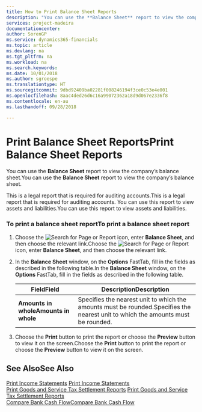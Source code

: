 ```yaml
---
title: How to Print Balance Sheet Reports
description: "You can use the **Balance Sheet** report to view the company’s balance sheet."
services: project-madeira
documentationcenter: 
author: SorenGP
ms.service: dynamics365-financials
ms.topic: article
ms.devlang: na
ms.tgt_pltfrm: na
ms.workload: na
ms.search.keywords: 
ms.date: 10/01/2018
ms.author: sgroespe
ms.translationtype: HT
ms.sourcegitcommit: 9dbd92409ba02281f008246194f3ce0c53e4e001
ms.openlocfilehash: 8aac4ded26d6c16a99072362a18d9d067e2336f8
ms.contentlocale: en-au
ms.lasthandoff: 09/28/2018

---
```

# <a name="print-balance-sheet-reports"></a><span data-ttu-id="95ed5-103">Print Balance Sheet Reports</span><span class="sxs-lookup"><span data-stu-id="95ed5-103">Print Balance Sheet Reports</span></span>
<span data-ttu-id="95ed5-104">You can use the **Balance Sheet** report to view the company’s balance sheet.</span><span class="sxs-lookup"><span data-stu-id="95ed5-104">You can use the **Balance Sheet** report to view the company’s balance sheet.</span></span>  
  
 <span data-ttu-id="95ed5-105">This is a legal report that is required for auditing accounts.</span><span class="sxs-lookup"><span data-stu-id="95ed5-105">This is a legal report that is required for auditing accounts.</span></span> <span data-ttu-id="95ed5-106">You can use this report to view assets and liabilities.</span><span class="sxs-lookup"><span data-stu-id="95ed5-106">You can use this report to view assets and liabilities.</span></span>  
  
### <a name="to-print-a-balance-sheet-report"></a><span data-ttu-id="95ed5-107">To print a balance sheet report</span><span class="sxs-lookup"><span data-stu-id="95ed5-107">To print a balance sheet report</span></span>  
  
1.  <span data-ttu-id="95ed5-108">Choose the ![Search for Page or Report](../../media/ui-search/search_small.png "Search for Page or Report icon") icon, enter **Balance Sheet**, and then choose the relevant link.</span><span class="sxs-lookup"><span data-stu-id="95ed5-108">Choose the ![Search for Page or Report](../../media/ui-search/search_small.png "Search for Page or Report icon") icon, enter **Balance Sheet**, and then choose the relevant link.</span></span>  
  
2.  <span data-ttu-id="95ed5-109">In the **Balance Sheet** window, on the **Options** FastTab, fill in the fields as described in the following table.</span><span class="sxs-lookup"><span data-stu-id="95ed5-109">In the **Balance Sheet** window, on the **Options** FastTab, fill in the fields as described in the following table.</span></span>  
  
    |<span data-ttu-id="95ed5-110">Field</span><span class="sxs-lookup"><span data-stu-id="95ed5-110">Field</span></span>|<span data-ttu-id="95ed5-111">Description</span><span class="sxs-lookup"><span data-stu-id="95ed5-111">Description</span></span>|  
    |---------------------------------|---------------------------------------|  
    |<span data-ttu-id="95ed5-112">**Amounts in whole**</span><span class="sxs-lookup"><span data-stu-id="95ed5-112">**Amounts in whole**</span></span>|<span data-ttu-id="95ed5-113">Specifies the nearest unit to which the amounts must be rounded.</span><span class="sxs-lookup"><span data-stu-id="95ed5-113">Specifies the nearest unit to which the amounts must be rounded.</span></span>|  
  
3.  <span data-ttu-id="95ed5-114">Choose the **Print** button to print the report or choose the **Preview** button to view it on the screen.</span><span class="sxs-lookup"><span data-stu-id="95ed5-114">Choose the **Print** button to print the report or choose the **Preview** button to view it on the screen.</span></span>  
  
## <a name="see-also"></a><span data-ttu-id="95ed5-115">See Also</span><span class="sxs-lookup"><span data-stu-id="95ed5-115">See Also</span></span>  
 <span data-ttu-id="95ed5-116">[Print Income Statements](how-to-print-income-statements.md) </span><span class="sxs-lookup"><span data-stu-id="95ed5-116">[Print Income Statements](how-to-print-income-statements.md) </span></span>  
 <span data-ttu-id="95ed5-117">[Print Goods and Service Tax Settlement Reports](how-to-print-goods-and-service-tax-settlement-reports.md) </span><span class="sxs-lookup"><span data-stu-id="95ed5-117">[Print Goods and Service Tax Settlement Reports](how-to-print-goods-and-service-tax-settlement-reports.md) </span></span>  
 [<span data-ttu-id="95ed5-118">Compare Bank Cash Flow</span><span class="sxs-lookup"><span data-stu-id="95ed5-118">Compare Bank Cash Flow</span></span>](how-to-compare-bank-cash-flow.md)
